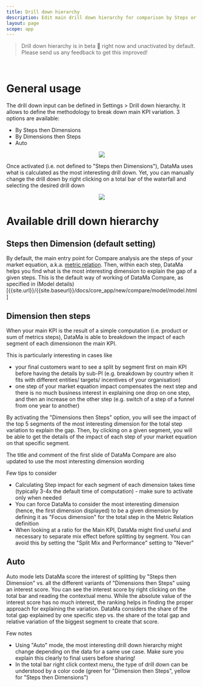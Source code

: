 ```yaml
---
title: Drill down hierarchy
description: Edit main drill down hierarchy for comparison by Steps or Dimension first
layout: page
scope: app
---
```


> Drill down hierarchy is in beta 🧪 right now and unactivated by default. Please send us any feedback to get this improved!

<br>

# General usage

The drill down input can be defined in Settings > Drill down hierarchy.
It allows to define the methodology to break down main KPI variation.
3 options are available:
* By Steps then Dimensions
* By Dimensions then Steps
* Auto

<center> <img src="{{site.url}}/{{site.baseurl}}/core_app/new/compare/interface/subheader/images/drill_down_setting.png"></center>

Once activated (i.e. not defined to "Steps then Dimensions"), DataMa uses what is calculated as the most interesting drill down. 
Yet, you can manually change the drill down by right clicking on a total bar of the waterfall and selecting the desired drill down 

<center> <img src="{{site.url}}/{{site.baseurl}}/core_app/new/compare/interface/subheader/images/drill_down_right_click.png"></center>

# Available drill down hierarchy

## **Steps then Dimension (default setting)**

By default, the main entry point for Compare analysis are the steps of your market equation, a.k.a. [metric relation]({{site.url}}/{{site.baseurl}}/docs/core_app/new/prep/interface/metrics_relation.html). 
Then, within each step, DataMa helps you find what is the most interesting dimension to explain the gap of a given steps. This is the default way of working of DataMa Compare, as specified in (Model details)[{{site.url}}/{{site.baseurl}}/docs/core_app/new/compare/model/model.html]

## **Dimension then steps**

When your main KPI is the result of a simple computation (i.e.  product or sum of metrics steps), DataMa is able to breakdown the impact of each segment of each dimensionon the main KPI. 

This is particularly interesting in cases like
* your final customers want to see a split by segment first on main KPI before having the details by sub-PI (e.g. breakdown by country when it fits with different entities/ targets/ incentives of your organisation)
* one step of your market equation impact compensates the next step and there is no much business interest in explaining one drop on one step, and then an increase on the other step (e.g. switch of a step of a funnel from one year to another)

By activating the "Dimensions then Steps" option, you will see the impact of the top 5 segments of the most interesting dimension for the total step variation to explain the gap. Then, by clicking on a given segment, you will be able to get the details of the impact of each step of your market equation on that specific segment.

The title and comment of the first slide of DataMa Compare are also updated to use the most interesting dimension wording

Few tips to consider
* Calculating Step impact for each segment of each dimension takes time (typically 3-4x the default time of computation) - make sure to activate only when needed
* You can force DataMa to consider the most interesting dimension (hence, the first dimension displayed) to be a given dimension by defining it as "Focus dimension" for the total step in the Metric Relation definition
* When looking at a ratio for the Main KPI, DataMa might find useful and necessary to separate mix effect before splitting by segment. You can avoid this by setting the "Split Mix and Performance" setting to "Never"

## Auto

Auto mode lets DataMa score the interest of splitting by "Steps then Dimension" vs. all the different variants of "Dimensions then Steps" using an interest score.
You can see the interest score by right clicking on the total bar and reading the contextual menu.
While the absolute value of the interest score has no much interest, the ranking helps in finding the proper approach for explaining the variation.
DataMa considers the share of the total gap explained by one specific step vs. the share of the total gap and relative variation of the biggest segment to create that score.

Few notes
*  Using "Auto" mode, the most interesting drill down hierarchy might change depending on the data for a same use case. Make sure you explain this clearly to final users before sharing!
* In the total bar right click context menu, the type of drill down can be understood by a color code (green for "Dimension then Steps", yellow for "Steps then Dimensions")
